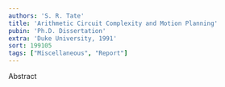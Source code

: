 ```yaml
---
authors: 'S. R. Tate'
title: 'Arithmetic Circuit Complexity and Motion Planning'
pubin: 'Ph.D. Dissertation'
extra: 'Duke University, 1991'
sort: 199105
tags: ["Miscellaneous", "Report"]
---
```

Abstract
